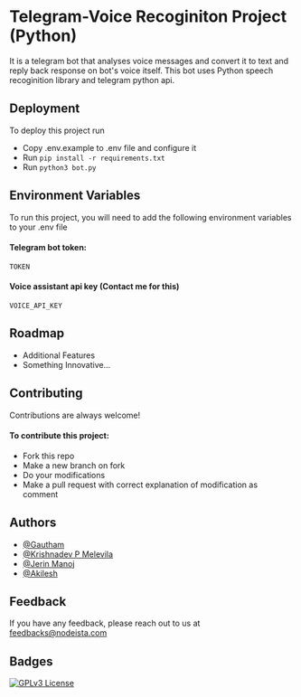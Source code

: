
# Telegram-Voice Recoginiton Project (Python)

It is a telegram bot that analyses voice messages and convert it to text and reply back response on bot's voice itself.
This bot uses Python speech recoginition library and telegram python api. 

## Deployment

To deploy this project run

- Copy .env.example to .env file and configure it
- Run `pip install -r requirements.txt`
- Run `python3 bot.py`


## Environment Variables

To run this project, you will need to add the following environment variables to your .env file

#### Telegram bot token:
`TOKEN` 

#### Voice assistant api key (Contact me for this)
`VOICE_API_KEY`


## Roadmap

- Additional Features
- Something Innovative...


## Contributing

Contributions are always welcome!

#### To contribute this project:

- Fork this repo
- Make a new branch on fork
- Do your modifications
- Make a pull request with correct explanation of modification as comment





## Authors

- [@Gautham](https://www.instagram.com/gauthamperfect___/)
- [@Krishnadev P Melevila](https://www.instagram.com/krishnadev_p_melevila/)
- [@Jerin Manoj](https://www.instagram.com/__.j.e.r.r.y.____/)
- [@Akilesh](https://www.instagram.com)


## Feedback

If you have any feedback, please reach out to us at feedbacks@nodeista.com


## Badges


[![GPLv3 License](https://img.shields.io/badge/License-GPL%20v3-yellow.svg)](https://opensource.org/licenses/)

